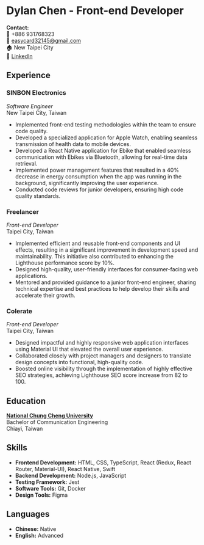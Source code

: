 # Dylan Chen - Front-end Developer

**Contact:**  
📱 +886 931768323  
📧 easycard32145@gmail.com  
🏠 New Taipei City  
🔗 [LinkedIn](https://www.linkedin.com/in/dylan-chen-92366b1b0/)  

## Experience

### SINBON Electronics
*Software Engineer*  
New Taipei City, Taiwan

- Implemented front-end testing methodologies within the team to ensure code quality.
- Developed a specialized application for Apple Watch, enabling seamless transmission of health data to mobile devices.
- Developed a React Native application for Ebike that enabled seamless communication with Ebikes via Bluetooth, allowing for real-time data retrieval.
- Implemented power management features that resulted in a 40% decrease in energy consumption when the app was running in the background, significantly improving the user experience.
- Conducted code reviews for junior developers, ensuring high code quality standards.

### Freelancer
*Front-end Developer*  
Taipei City, Taiwan

- Implemented efficient and reusable front-end components and UI effects, resulting in a significant improvement in development speed and maintainability. This initiative also contributed to enhancing the Lighthouse performance score by 10%.
- Designed high-quality, user-friendly interfaces for consumer-facing web applications.
- Mentored and provided guidance to a junior front-end engineer, sharing technical expertise and best practices to help develop their skills and accelerate their growth.

### Colerate
*Front-end Developer*  
Taipei City, Taiwan

- Designed impactful and highly responsive web application interfaces using Material UI that elevated the overall user experience.
- Collaborated closely with project managers and designers to translate design concepts into functional, high-quality code.
- Boosted online visibility through the implementation of highly effective SEO strategies, achieving Lighthouse SEO score increase from 82 to 100.



## Education

[**National Chung Cheng University**](https://www.ccu.edu.tw/)  
Bachelor of Communication Engineering  
Chiayi, Taiwan

## Skills

- **Frontend Development:** HTML, CSS, TypeScript, React (Redux, React Router, Material-UI), React Native, Swift
- **Backend Development:** Node.js, JavaScript
- **Testing Framework:** Jest
- **Software Tools:** Git, Docker
- **Design Tools:** Figma

## Languages

- **Chinese:** Native
- **English:** Advanced
